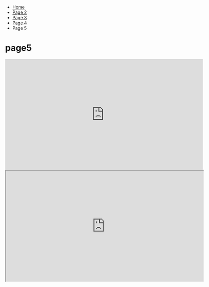 <ul class="breadcrumb">
  <li><a href="index.html">Home</a></li>
  <li><a href="page2.html">Page 2</a></li>
  <li><a href="page3.html">Page 3</a></li>
  <li><a href="page4.html">Page 4</a></li> 
  <li>Page 5</li> 
</ul>

<h1> page5 </h1>

<iframe width="640" height="360" src="https://www.youtube.com/embed/tN_qQuSh39E" frameborder="0" gesture="media" allowfullscreen></iframe>


<iframe width="640" height="360" src="https://youtu.be/eITvrQiDphg frameborder="0" gesture="media" allowfullscreen></iframe>
